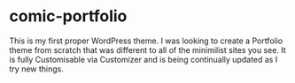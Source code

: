 # comic-portfolio
This is my first proper WordPress theme.  I was looking to create a Portfolio theme from scratch that was different to all of the minimilist sites you see.
It is fully Customisable via Customizer and is being continually updated as I try new things.

